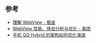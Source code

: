 
## 参考

- [理解 WebView - 掘金](https://juejin.cn/post/6844903850151772167)
- [WebView 性能、体验分析与优化 - 美团](https://tech.meituan.com/2017/06/09/webviewperf.html)
- [手机 QQ Hybrid 的架构如何优化演进](https://mp.weixin.qq.com/s/evzDnTsHrAr2b9jcevwBzA?)